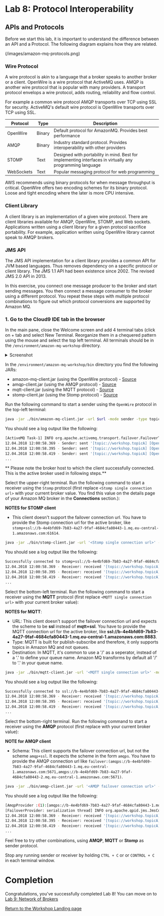 # Lab 8: Protocol Interoperability

## APIs and Protocols

Before we start this lab, it is important to understand the difference between an API and a Protocol. The following diagram explains how they are related.

(/images/amazon-mq-protocols.png)

### Wire Protocol

A wire protocol is akin to a language that a broker speaks to another broker or a client. OpenWire is a wire protocol that ActiveMQ uses. AMQP is another wire protocol that is popular with many providers. A transport protocol envelops a wire protocol, adds routing, reliability and flow control.

For example a common wire protocol AMQP transports over TCP using SSL for security. ActiveMQ's default wire protocol is OpenWire transports over TCP using SSL.

| Protocol | Type | Description |
| -------- | ---- | ----------- |
| OpenWire | Binary | Default protocol for AmazonMQ. Provides best performance |
| AMQP     | Binary | Industry standard protocol. Provides interoperability with other providers |
| STOMP    | Text | Designed with portability in mind. Best for implementing interfaces in virtually any programming language |
| WebSockets | Text | Popular messaging protocol for web programming |

AWS recommends using binary protocols for when message throughput is critical. OpenWire offers two encoding schemes for its binary protocol. Loose and tight encoding where the later is more CPU intensive.

### Client Library

A client library is an implementation of a given wire protocol. There are client libraries available for AMQP, OpenWire, STOMP, and Web sockets. Applications written using a client library for a given protocol sacrifice portability. For example, application written using OpenWire library cannot speak to AMQP brokers.

### JMS API

The JMS API implementation for a client library provides a common API for JVM based languages. Thus removes dependency on a specific protocol or client library. The JMS 1.1 API had been existence since 2002. The revised JMS 2.0 API in 2013.

In this exercise, you connect one message producer to the broker and start sending messages. You then connect a message consumer to the broker using a different protocol. You repeat these steps with multiple protocol combinations to figure out which protocol conversions are supported by Amazon MQ.

### 1. Go to the Cloud9 IDE tab in the browser

In the main pane, close the Welcome screen and add 4 terminal tabs (click on + tab and select New Terminal. Reorganize them in a chequered pattern using the mouse and select the top left terminal.
All terminals should be in the `/environment/amazon-mq-workshop` directory.

<details><summary>Screenshot</summary><p>

![Amazon MQ workshop Lab 2 step 3](/images/c9-window.png)

</p></details><p/>

In the `/environment/amazon-mq-workshop/bin` directory you find the following JARs:
* amazon-mq-client.jar (using the OpenWire protocol) - [Source](https://github.com/aws-samples/amazon-mq-workshop/blob/master/amazon-mq-client/src/main/java/com/aws/sample/amazonmq/AmazonMqClient.java)
* amqp-client.jar (using the AMQP protocol) - [Source](https://github.com/aws-samples/amazon-mq-workshop/blob/master/amqp-client/src/main/java/com/aws/sample/amazonmq/AMQPClient.java)
* mqtt-client.jar (using the MQTT protocol) - [Source](https://github.com/aws-samples/amazon-mq-workshop/blob/master/mqtt-client/src/main/java/com/aws/sample/amazonmq/MQTTClient.java)
* stomp-client.jar (using the Stomp protocol) - [Source](https://github.com/aws-samples/amazon-mq-workshop/blob/master/stomp-client/src/main/java/com/aws/sample/amazonmq/StompClient.java)

Run the following command to start a sender using the `OpenWire` protocol in the top-left terminal:

``` bash
java -jar ./bin/amazon-mq-client.jar -url $url -mode sender -type topic -destination workshop.topicA -name OpenWire
```

You should see a log output like the following:

``` bash
[ActiveMQ Task-1] INFO org.apache.activemq.transport.failover.FailoverTransport - Successfully connected to ssl://b-4e4bfd69-7b83-4a27-9faf-4684cfa80443-2.mq.eu-central-1.amazonaws.com:61617
12.04.2018 12:00:58.369 - Sender: sent '[topic://workshop.topicA] [OpenWire] Message number 1'
12.04.2018 12:00:58.395 - Sender: sent '[topic://workshop.topicA] [OpenWire] Message number 2'
12.04.2018 12:00:58.419 - Sender: sent '[topic://workshop.topicA] [OpenWire] Message number 3'
...
```

** Please note the broker host to which the client successfully connected.  This is the active broker used in following steps.**


Select the upper-right terminal. Run the following command to start a receiver using the `Stomp` protocol (first replace `<Stomp single connection url>` with your current broker value. You find this value on the details page of your Amazon MQ broker in the **Connections** section.):

**NOTES for STOMP client**
* This client doesn't support the failover connection url. You have to provide the Stomp connection url for the active broker, like `stomp+ssl://b-4e4bfd69-7b83-4a27-9faf-4684cfa80443-1.mq.eu-central-1.amazonaws.com:61614`.

``` bash
java -jar ./bin/stomp-client.jar -url '<Stomp single connection url>' -mode receiver -type topic -destination workshop.topicA
```

You should see a log output like the following:

``` bash
Successfully connected to stomp+ssl://b-4e4bfd69-7b83-4a27-9faf-4684cfa80443-1.mq.eu-central-1.amazonaws.com:61614
12.04.2018 12:00:58.369 - Receiver: received '[topic://workshop.topicA] [OpenWire] Message number 1'
12.04.2018 12:00:58.395 - Receiver: received '[topic://workshop.topicA] [OpenWire] Message number 2'
12.04.2018 12:00:58.419 - Receiver: received '[topic://workshop.topicA] [OpenWire] Message number 3'
...
```

Select the bottom-left terminal. Run the following command to start a receiver using the **MQTT** protocol (first replace `<MQTT single connection url>` with your current broker value):

**NOTES for MQTT**:
  * URL: This client doesn't support the failover connection url and expects the scheme to be **ssl** instead of **mqtt+ssl**. You have to provide the MQTT connection url for the active broker, like **ssl://b-4e4bfd69-7b83-4a27-9faf-4684cfa80443-1.mq.eu-central-1.amazonaws.com:8883**.
  * Type: MQTT is built for publish-subscribe and therefore, it only supports topics in Amazon MQ and not queues.
  * Destination: In MQTT, it's common to use a '/' as a seperator, instead of a '.' to define your queue name. Amazon MQ transforms by default all '/' to '.' in your queue name.

``` bash
java -jar ./bin/mqtt-client.jar -url '<MQTT single connection url>' -mode receiver -destination workshop/topicA
```

You should see a log output like the following:

``` bash
Successfully connected to ssl://b-4e4bfd69-7b83-4a27-9faf-4684cfa80443-1.mq.eu-central-1.amazonaws.com:8883
12.04.2018 12:00:58.369 - Receiver: received '[topic://workshop.topicA] [OpenWire] Message number 1'
12.04.2018 12:00:58.395 - Receiver: received '[topic://workshop.topicA] [OpenWire] Message number 2'
12.04.2018 12:00:58.419 - Receiver: received '[topic://workshop.topicA] [OpenWire] Message number 3'
...
```

Select the bottom-right terminal. Run the following command to start a receiver using the **AMQP** protocol (first replace **<AMQP failover connection url>** with your current broker value):

**NOTE for AMQP client**
* Schema: This client supports the failover connection url, but not the scheme `amqp+ssl`. It expects the scheme in the form `amqps`. You have to provide the AMQP connection url like `failover:(amqps://b-4e4bfd69-7b83-4a27-9faf-4684cfa80443-1.mq.eu-central-1.amazonaws.com:5671,amqps://b-4e4bfd69-7b83-4a27-9faf-4684cfa80443-2.mq.eu-central-1.amazonaws.com:5671)`.

``` bash
java -jar ./bin/amqp-client.jar -url '<AMQP failover connection url>' -mode receiver -type topic -destination workshop.topicA
```

You should see a log output like the following:

``` bash
[AmqpProvider :(1):[amqps://b-4e4bfd69-7b83-4a27-9faf-4684cfa80443-1.mq.eu-central-1.amazonaws.com:5671]] INFO org.apache.qpid.jms.sasl.SaslMechanismFinder - Best match for SASL auth was: SASL-PLAIN
[FailoverProvider: serialization thread] INFO org.apache.qpid.jms.JmsConnection - Connection ID:19a24b2a-7399-4538-a66d-436260b21c31:1 connected to remote Broker: amqps://b-4e4bfd69-7b83-4a27-9faf-4684cfa80443-1.mq.eu-central-1.amazonaws.com:5671
12.04.2018 12:00:58.369 - Receiver: received '[topic://workshop.topicA] [OpenWire] Message number 1'
12.04.2018 12:00:58.395 - Receiver: received '[topic://workshop.topicA] [OpenWire] Message number 2'
12.04.2018 12:00:58.419 - Receiver: received '[topic://workshop.topicA] [OpenWire] Message number 3'
...
```

Feel free to try other combinations, using **AMQP**, **MQTT** or **Stomp** as sender protocol.

Stop any running sender or receiver by holding `CTRL + C` or or  `CONTROL + C` in each terminal window.


# Completion

Congratulations, you've successfully completed Lab 8! You can move on to [Lab 9: Network of Brokers](/labs/lab-9.md)

[Return to the Workshop Landing page](/README.md)
